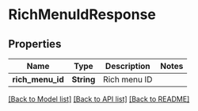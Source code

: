 # RichMenuIdResponse

## Properties

Name | Type | Description | Notes
------------ | ------------- | ------------- | -------------
**rich_menu_id** | **String** | Rich menu ID | 

[[Back to Model list]](../README.md#documentation-for-models) [[Back to API list]](../README.md#documentation-for-api-endpoints) [[Back to README]](../README.md)


